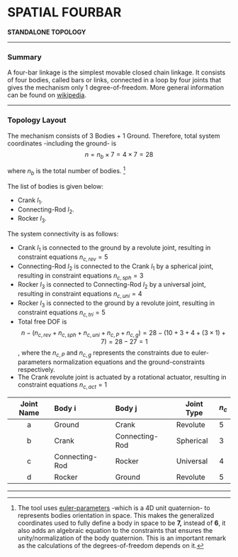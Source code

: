 # SPATIAL FOURBAR
**STANDALONE TOPOLOGY**

------------------------------------------

### **Summary**
A four-bar linkage is the simplest movable closed chain linkage. It consists of four bodies, called bars or links, connected in a loop by four joints that gives the mechanism only 1 degree-of-freedom. More general information can be found on [wikipedia](https://en.wikipedia.org/wiki/Four-bar_linkage).

------------------------------------------

### **Topology Layout**
The mechanism consists of 3 Bodies + 1 Ground. Therefore, total system coordinates -including the ground- is 
$$n=n_b\times7 = 4\times7 = 28$$ 

where $n_b$ is the total number of bodies.  [^1]

The list of bodies is given below:

- Crank $l_1$.
- Connecting-Rod $l_2$.
- Rocker $l_3$.

The system connectivity is as follows:
- Crank $l_1$ is connected to the ground by a revolute joint, resulting in constraint equations $n_{c,rev} = 5$
- Connecting-Rod $l_2$ is connected to the Crank $l_1$ by a spherical joint, resulting in constraint equations $n_{c,sph} = 3$
- Rocker $l_3$ is connected to Connecting-Rod $l_2$ by a universal joint, resulting in constraint equations $n_{c,uni} = 4$
- Rocker $l_3$ is connected to the ground by a revolute joint, resulting in constraint equations $n_{c,tri} = 5$
- Total free DOF is $$n-( n_{c,rev}+n_{c,sph}+n_{c,uni}+n_{c,P}+n_{c,g}) = 28-(10+3+4+(3\times1)+7) = 28-27 = 1$$, where the $n_{c,P}$ and $n_{c,g}$ represents the constraints due to euler-parameters normalization equations and the ground-constraints respectively.
- The Crank revolute joint is actuated by a rotational actuator, resulting in constraint equations $n_{c,act} = 1$



| Joint Name  | Body i         | Body j         | Joint Type | $n_c$ |
|:-----------:|:-------------- |:-------------- | ---------- | ----- |
| a           | Ground         | Crank          | Revolute   | 5     |
| b           | Crank          | Connecting-Rod | Spherical  | 3     |
| c           | Connecting-Rod | Rocker         | Universal  | 4     |
| d           | Rocker         | Ground         | Revolute   | 5     |

-------------------------------------------------------



[^1]: The tool uses [euler-parameters](https://en.wikibooks.org/wiki/Multibody_Mechanics/Euler_Parameters) -which is a 4D unit quaternion- to represents bodies orientation in space. This makes the generalized coordinates used to fully define a body in space to be **7,** instead of **6**, it also adds an algebraic equation to the constraints that ensures the unity/normalization of the body quaternion. This is an important remark as the calculations of the degrees-of-freedom depends on it.

